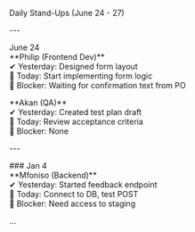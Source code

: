 Daily Stand-Ups (June 24 \- 27\)

\---

June 24  
\*\*Philip (Frontend Dev)\*\*    
✔ Yesterday: Designed form layout    
📌 Today: Start implementing form logic    
🚧 Blocker: Waiting for confirmation text from PO

\*\*Akan (QA)\*\*    
✔ Yesterday: Created test plan draft    
📌 Today: Review acceptance criteria    
🚧 Blocker: None

\---

\#\#\# Jan 4  
\*\*Mfoniso (Backend)\*\*    
✔ Yesterday: Started feedback endpoint    
📌 Today: Connect to DB, test POST    
🚧 Blocker: Need access to staging

...

